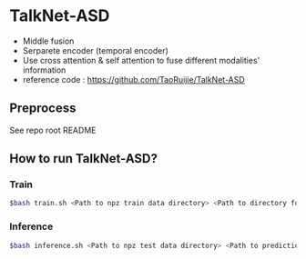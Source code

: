 # TalkNet-ASD

* Middle fusion
* Serparete encoder (temporal encoder)
* Use cross attention & self attention to fuse different modalities' information
* reference code : https://github.com/TaoRuijie/TalkNet-ASD

## Preprocess

See repo root README

## How to run TalkNet-ASD?

### Train

```bash
$bash train.sh <Path to npz train data directory> <Path to directory for saving model weights>
```

### Inference

```bash
$bash inference.sh <Path to npz test data directory> <Path to prediction csv> <Path to model weight to load>
```
